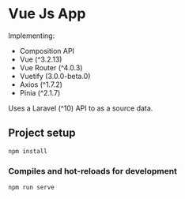 # Vue Js App

Implementing:
- Composition API
- Vue (^3.2.13)
- Vue Router (^4.0.3)
- Vuetify (3.0.0-beta.0)
- Axios (^1.7.2)
- Pinia (^2.1.7)

Uses a Laravel (^10) API to as a source data.

## Project setup
```
npm install
```

### Compiles and hot-reloads for development
```
npm run serve
```
